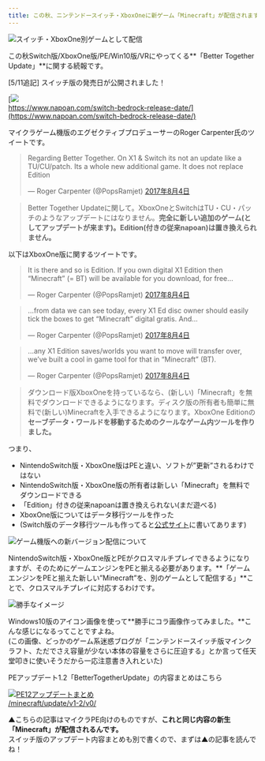 ```yaml
---
title: この秋、ニンテンドースイッチ・XboxOneに新ゲーム「Minecraft」が配信されます
---
```


![スイッチ・XboxOne別ゲームとして配信](https://cdn-ak.f.st-hatena.com/images/fotolife/s/sasigume/20210208/20210208105523.png)

この秋Switch版/XboxOne版/PE/Win10版/VRにやってくる**「Better Together Update」**に関する続報です。

\[5/11追記\] スイッチ版の発売日が公開されました！

[![](https://cdn-ak.f.st-hatena.com/images/fotolife/s/sasigume/20210208/20210208091336.png)  
https://www.napoan.com/switch-bedrock-release-date/](https://www.napoan.com/switch-bedrock-release-date/)

マイクラゲーム機版のエグゼクティブプロデューサーのRoger Carpenter氏のツイートです。

> Regarding Better Together. On X1 & Switch its not an update like a TU/CU/patch. Its a whole new additional game. It does not replace Edition
> 
> — Roger Carpenter (@PopsRamjet) [2017年8月4日](https://twitter.com/PopsRamjet/status/893363732365152256)

> Better Together Updateに関して。XboxOneとSwitchはTU・CU・パッチのようなアップデートにはなりません。**完全に新しい追加のゲーム(としてアップデートが来ます)。Edition(付きの従来napoan)は置き換えられません。**

以下はXboxOne版に関するツイートです。

> It is there and so is Edition. If you own digital X1 Edition then “Minecraft” (= BT) will be available for you download, for free…
> 
> — Roger Carpenter (@PopsRamjet) [2017年8月4日](https://twitter.com/PopsRamjet/status/893364558051635200)

> …from data we can see today, every X1 Ed disc owner should easily tick the boxes to get “Minecraft” digital gratis. And…
> 
> — Roger Carpenter (@PopsRamjet) [2017年8月4日](https://twitter.com/PopsRamjet/status/893365873016266753)

> …any X1 Edition saves/worlds you want to move will transfer over, we’ve built a cool in game tool for that in “Minecraft” (BT).
> 
> — Roger Carpenter (@PopsRamjet) [2017年8月4日](https://twitter.com/PopsRamjet/status/893366600635740160)

> ダウンロード版XboxOneを持っているなら、(新しい)「Minecraft」を無料でダウンロードできるようになります。ディスク版の所有者も簡単に無料で(新しい)Minecraftを入手できるようになります。XboxOne Editionの**セーブデータ・ワールドを移動するためのクールなゲーム内ツールを作りました。**

つまり、

*   NintendoSwitch版・XboxOne版はPEと違い、ソフトが”更新”されるわけではない
*   NintendoSwitch版・XboxOne版の所有者は新しい「Minecraft」を無料でダウンロードできる
*   「Edition」付きの従来napoanは置き換えられない(まだ遊べる)
*   XboxOne版についてはデータ移行ツールを作った
*   (Switch版のデータ移行ツールも作ってると[公式サイト](https://minecraft.net/ja-jp/article/better-together-faq)に書いてあります)

![ゲーム機版への新バージョン配信について](https://cdn-ak.f.st-hatena.com/images/fotolife/s/sasigume/20210208/20210208121557.png)

NintendoSwitch版・XboxOne版とPEがクロスマルチプレイできるようになりますが、そのためにゲームエンジンをPEと揃える必要があります。**「ゲームエンジンをPEと揃えた新しい”Minecraft”を、別のゲームとして配信する」**ことで、クロスマルチプレイに対応するわけです。

![勝手なイメージ](https://cdn-ak.f.st-hatena.com/images/fotolife/s/sasigume/20210208/20210208121334.png)

Windows10版のアイコン画像を使って**勝手にコラ画像作ってみました。**こんな感じになるってことですよね。  
(この画像、どっかのゲーム系迷惑ブログが「ニンテンドースイッチ版マインクラフト、ただでさえ容量が少ない本体の容量をさらに圧迫する」とか言って任天堂叩きに使いそうだから一応注意書き入れといた)

PEアップデート1.2「BetterTogetherUpdate」の内容まとめはこちら

[![PE12アップデートまとめ](https://cdn-ak.f.st-hatena.com/images/fotolife/s/sasigume/20210208/20210208093917.png)  
/minecraft/update/v1-2/v0/](/pe-update-12/)

▲こちらの記事はマイクラPE向けのものですが、**これと同じ内容の新生「Minecraft」が配信されるんです。**  
スイッチ版のアップデート内容まとめも別で書くので、まずは▲の記事を読んでね！
